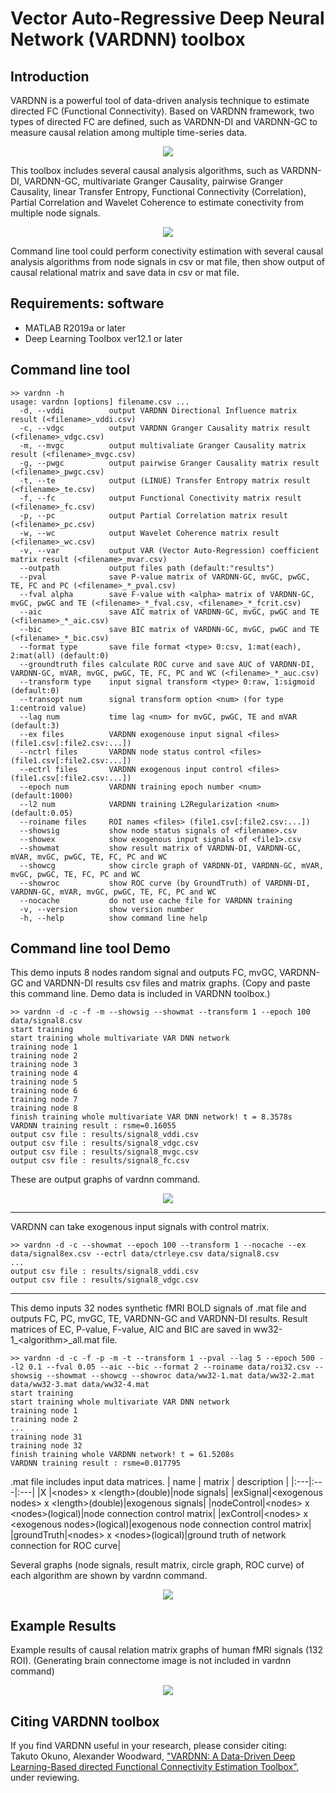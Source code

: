 # Vector Auto-Regressive Deep Neural Network (VARDNN) toolbox

## Introduction
VARDNN is a powerful tool of data-driven analysis technique to estimate directed FC (Functional Connectivity).
Based on VARDNN framework, two types of directed FC are defined, such as VARDNN-DI and VARDNN-GC to measure causal relation among multiple time-series data.
<div align="center">
<img src="data/figure1.jpg">
</div>

This toolbox includes several causal analysis algorithms, such as VARDNN-DI, VARDNN-GC, multivariate Granger Causality, pairwise Granger Causality,
linear Transfer Entropy, Functional Connectivity (Correlation), Partial Correlation and Wavelet Coherence to estimate conectivity from multiple node signals.
<div align="center">
<img src="data/figure3b.jpg">
</div>

Command line tool could perform conectivity estimation with several causal analysis algorithms from node signals in csv or mat file,
then show output of causal relational matrix and save data in csv or mat file.

## Requirements: software
* MATLAB R2019a or later
* Deep Learning Toolbox ver12.1 or later

## Command line tool
~~~
>> vardnn -h
usage: vardnn [options] filename.csv ...
  -d, --vddi          output VARDNN Directional Influence matrix result (<filename>_vddi.csv)
  -c, --vdgc          output VARDNN Granger Causality matrix result (<filename>_vdgc.csv)
  -m, --mvgc          output multivaliate Granger Causality matrix result (<filename>_mvgc.csv)
  -g, --pwgc          output pairwise Granger Causality matrix result (<filename>_pwgc.csv)
  -t, --te            output (LINUE) Transfer Entropy matrix result (<filename>_te.csv)
  -f, --fc            output Functional Conectivity matrix result (<filename>_fc.csv)
  -p, --pc            output Partial Correlation matrix result (<filename>_pc.csv)
  -w, --wc            output Wavelet Coherence matrix result (<filename>_wc.csv)
  -v, --var           output VAR (Vector Auto-Regression) coefficient matrix result (<filename>_mvar.csv)
  --outpath           output files path (default:"results")
  --pval              save P-value matrix of VARDNN-GC, mvGC, pwGC, TE, FC and PC (<filename>_*_pval.csv)
  --fval alpha        save F-value with <alpha> matrix of VARDNN-GC, mvGC, pwGC and TE (<filename>_*_fval.csv, <filename>_*_fcrit.csv)
  --aic               save AIC matrix of VARDNN-GC, mvGC, pwGC and TE (<filename>_*_aic.csv)
  --bic               save BIC matrix of VARDNN-GC, mvGC, pwGC and TE (<filename>_*_bic.csv)
  --format type       save file format <type> 0:csv, 1:mat(each), 2:mat(all) (default:0)
  --groundtruth files calculate ROC curve and save AUC of VARDNN-DI, VARDNN-GC, mVAR, mvGC, pwGC, TE, FC, PC and WC (<filename>_*_auc.csv)
  --transform type    input signal transform <type> 0:raw, 1:sigmoid (default:0)
  --transopt num      signal transform option <num> (for type 1:centroid value)
  --lag num           time lag <num> for mvGC, pwGC, TE and mVAR (default:3)
  --ex files          VARDNN exogenouse input signal <files> (file1.csv[:file2.csv:...])
  --nctrl files       VARDNN node status control <files> (file1.csv[:file2.csv:...])
  --ectrl files       VARDNN exogenous input control <files> (file1.csv[:file2.csv:...])
  --epoch num         VARDNN training epoch number <num> (default:1000)
  --l2 num            VARDNN training L2Regularization <num> (default:0.05)
  --roiname files     ROI names <files> (file1.csv[:file2.csv:...])
  --showsig           show node status signals of <filename>.csv
  --showex            show exogenous input signals of <file1>.csv
  --showmat           show result matrix of VARDNN-DI, VARDNN-GC, mVAR, mvGC, pwGC, TE, FC, PC and WC
  --showcg            show circle graph of VARDNN-DI, VARDNN-GC, mVAR, mvGC, pwGC, TE, FC, PC and WC
  --showroc           show ROC curve (by GroundTruth) of VARDNN-DI, VARDNN-GC, mVAR, mvGC, pwGC, TE, FC, PC and WC
  --nocache           do not use cache file for VARDNN training
  -v, --version       show version number
  -h, --help          show command line help
~~~

## Command line tool Demo
This demo inputs 8 nodes random signal and outputs FC, mvGC, VARDNN-GC and VARDNN-DI results csv files and matrix graphs.
(Copy and paste this command line. Demo data is included in VARDNN toolbox.)
~~~
>> vardnn -d -c -f -m --showsig --showmat --transform 1 --epoch 100 data/signal8.csv
start training
start training whole multivariate VAR DNN network
training node 1
training node 2
training node 3
training node 4
training node 5
training node 6
training node 7
training node 8
finish training whole multivariate VAR DNN network! t = 8.3578s
VARDNN training result : rsme=0.16055
output csv file : results/signal8_vddi.csv
output csv file : results/signal8_vdgc.csv
output csv file : results/signal8_mvgc.csv
output csv file : results/signal8_fc.csv
~~~
These are output graphs of vardnn command.
<div align="center">
<img src="data/rdmfig1.jpg">
</div>

___
VARDNN can take exogenous input signals with control matrix.
~~~
>> vardnn -d -c --showmat --epoch 100 --transform 1 --nocache --ex data/signal8ex.csv --ectrl data/ctrleye.csv data/signal8.csv
...
output csv file : results/signal8_vddi.csv
output csv file : results/signal8_vdgc.csv
~~~
___
This demo inputs 32 nodes synthetic fMRI BOLD signals of .mat file and outputs FC, PC, mvGC, TE, VARDNN-GC and VARDNN-DI results.
Result matrices of EC, P-value, F-value, AIC and BIC are saved in ww32-1_&lt;algorithm&gt;_all.mat file.
~~~
>> vardnn -d -c -f -p -m -t --transform 1 --pval --lag 5 --epoch 500 --l2 0.1 --fval 0.05 --aic --bic --format 2 --roiname data/roi32.csv --showsig --showmat --showcg --showroc data/ww32-1.mat data/ww32-2.mat data/ww32-3.mat data/ww32-4.mat
start training
start training whole multivariate VAR DNN network
training node 1
training node 2
...
training node 31
training node 32
finish training whole VARDNN network! t = 61.5208s
VARDNN training result : rsme=0.017795
~~~
.mat file includes input data matrices.
| name | matrix | description |
|:---|:---|:---|
|X |&lt;nodes&gt; x &lt;length&gt;(double)|node signals|
|exSignal|&lt;exogenous nodes&gt; x &lt;length&gt;(double)|exogenous signals|
|nodeControl|&lt;nodes&gt; x &lt;nodes&gt;(logical)|node connection control matrix|
|exControl|&lt;nodes&gt; x &lt;exogenous nodes&gt;(logical)|exogenous node connection control matrix|
|groundTruth|&lt;nodes&gt; x &lt;nodes&gt;(logical)|ground truth of network connection for ROC curve|

Several graphs (node signals, result matrix, circle graph, ROC curve) of each algorithm are shown by vardnn command.
<div align="center">
<img src="data/rdmfig2.jpg">
</div>

## Example Results
Example results of causal relation matrix graphs of human fMRI signals (132 ROI).
(Generating brain connectome image is not included in vardnn command)
<div align="center">
<img src="data/figure9b.jpg">
</div>

## Citing VARDNN toolbox
If you find VARDNN useful in your research, please consider citing:  
Takuto Okuno, Alexander Woodward,
["VARDNN: A Data-Driven Deep Learning-Based directed Functional Connectivity Estimation Toolbox"](https://yahoo.com/), under reviewing.


